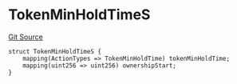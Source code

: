 # TokenMinHoldTimeS
[Git Source](https://github.com/thrackle-io/tron/blob/13105ed31bc78c8d50cdf97173deb83a68e88dee/src/client/token/handler/diamond/RuleStorage.sol)


```solidity
struct TokenMinHoldTimeS {
    mapping(ActionTypes => TokenMinHoldTime) tokenMinHoldTime;
    mapping(uint256 => uint256) ownershipStart;
}
```

